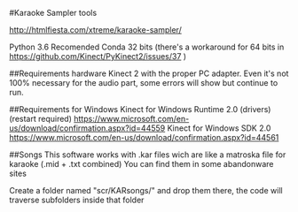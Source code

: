 #Karaoke Sampler tools

http://htmlfiesta.com/xtreme/karaoke-sampler/

Python 3.6
Recomended Conda 32 bits (there's a workaround for 64 bits in https://github.com/Kinect/PyKinect2/issues/37 )

##Requirements hardware
Kinect 2 with the proper PC adapter.
Even it's not 100% necessary for the audio part, some errors will show but continue to run.


##Requirements for Windows
Kinect for Windows Runtime 2.0 (drivers) (restart required)
https://www.microsoft.com/en-us/download/confirmation.aspx?id=44559
Kinect for Windows SDK 2.0
https://www.microsoft.com/en-us/download/confirmation.aspx?id=44561


##Songs
This software works with .kar files wich are like a matroska file for karaoke (.mid + .txt combined)
You can find them in some abandonware sites

Create a folder named "scr/KARsongs/" and drop them there, the code will traverse subfolders inside that folder
